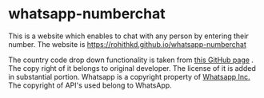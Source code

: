 # whatsapp-numberchat
This is a website which enables to chat with any person by entering their number.
The website is https://rohithkd.github.io/whatsapp-numberchat

The country code drop down functionality is taken from [this GitHub page](https://github.com/jackocnr/intl-tel-input) . The copy right of it belongs to original developer. The license of it is added in substantial portion.
Whatsapp is a copyright property of [Whatsapp Inc. ](https://github.com/jackocnr/intl-tel-input) The copyright of API's used belong to WhatsApp.

